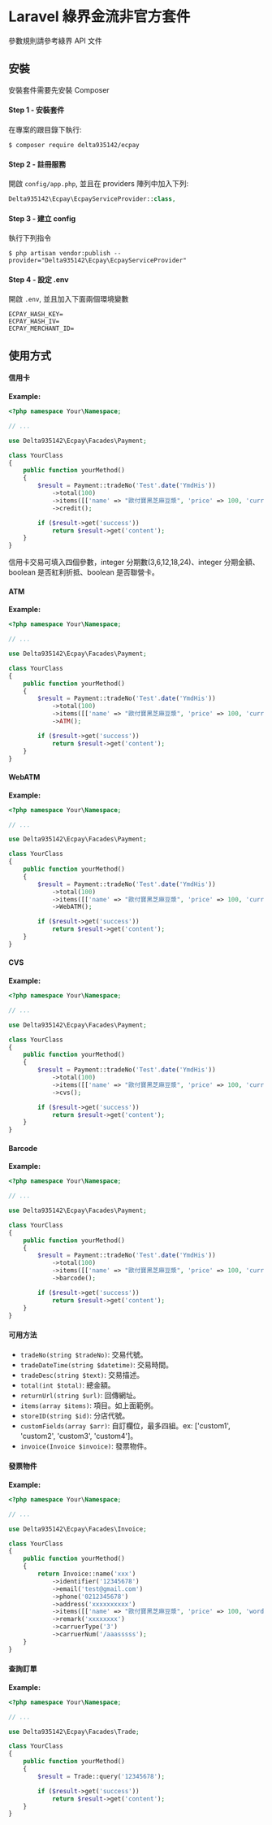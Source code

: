 # Laravel 綠界金流非官方套件
參數規則請參考綠界 API 文件

## 安裝
安裝套件需要先安裝 Composer

#### Step 1 - 安裝套件
在專案的跟目錄下執行:

```shell
$ composer require delta935142/ecpay
```

#### Step 2 - 註冊服務
開啟 `config/app.php`, 並且在 providers 陣列中加入下列:

```php
Delta935142\Ecpay\EcpayServiceProvider::class,
```

#### Step 3 - 建立 config
執行下列指令

```shell
$ php artisan vendor:publish --provider="Delta935142\Ecpay\EcpayServiceProvider"
```

#### Step 4 - 設定 .env
開啟 `.env`, 並且加入下面兩個環境變數

```env
ECPAY_HASH_KEY=
ECPAY_HASH_IV=
ECPAY_MERCHANT_ID=
```

## 使用方式

#### 信用卡

**Example:**

```php
<?php namespace Your\Namespace;

// ...

use Delta935142\Ecpay\Facades\Payment;

class YourClass
{
    public function yourMethod()
    {
        $result = Payment::tradeNo('Test'.date('YmdHis'))
            ->total(100)
            ->items([['name' => "歐付寶黑芝麻豆漿", 'price' => 100, 'currency' => "元", 'quantity' => 1]])
            ->credit();

        if ($result->get('success'))
            return $result->get('content');
    }
}
```
信用卡交易可填入四個參數，integer 分期數(3,6,12,18,24)、integer 分期金額、boolean 是否紅利折抵、boolean 是否聯營卡。

#### ATM

**Example:**

```php
<?php namespace Your\Namespace;

// ...

use Delta935142\Ecpay\Facades\Payment;

class YourClass
{
    public function yourMethod()
    {
        $result = Payment::tradeNo('Test'.date('YmdHis'))
            ->total(100)
            ->items([['name' => "歐付寶黑芝麻豆漿", 'price' => 100, 'currency' => "元", 'quantity' => 1]])
            ->ATM();

        if ($result->get('success'))
            return $result->get('content');
    }
}
```

#### WebATM

**Example:**

```php
<?php namespace Your\Namespace;

// ...

use Delta935142\Ecpay\Facades\Payment;

class YourClass
{
    public function yourMethod()
    {
        $result = Payment::tradeNo('Test'.date('YmdHis'))
            ->total(100)
            ->items([['name' => "歐付寶黑芝麻豆漿", 'price' => 100, 'currency' => "元", 'quantity' => 1]])
            ->WebATM();

        if ($result->get('success'))
            return $result->get('content');
    }
}
```

#### CVS

**Example:**

```php
<?php namespace Your\Namespace;

// ...

use Delta935142\Ecpay\Facades\Payment;

class YourClass
{
    public function yourMethod()
    {
        $result = Payment::tradeNo('Test'.date('YmdHis'))
            ->total(100)
            ->items([['name' => "歐付寶黑芝麻豆漿", 'price' => 100, 'currency' => "元", 'quantity' => 1]])
            ->cvs();

        if ($result->get('success'))
            return $result->get('content');
    }
}
```

#### Barcode

**Example:**

```php
<?php namespace Your\Namespace;

// ...

use Delta935142\Ecpay\Facades\Payment;

class YourClass
{
    public function yourMethod()
    {
        $result = Payment::tradeNo('Test'.date('YmdHis'))
            ->total(100)
            ->items([['name' => "歐付寶黑芝麻豆漿", 'price' => 100, 'currency' => "元", 'quantity' => 1]])
            ->barcode();

        if ($result->get('success'))
            return $result->get('content');
    }
}
```

#### 可用方法

- `tradeNo(string $tradeNo)`: 交易代號。
- `tradeDateTime(string $datetime)`: 交易時間。
- `tradeDesc(string $text)`: 交易描述。
- `total(int $total)`: 總金額。
- `returnUrl(string $url)`: 回傳網址。
- `items(array $items)`: 項目。如上面範例。
- `storeID(string $id)`: 分店代號。
- `customFields(array $arr)`: 自訂欄位，最多四組。ex: ['custom1', 'custom2', 'custom3', 'custom4']。
- `invoice(Invoice $invoice)`: 發票物件。

#### 發票物件

**Example:**

```php
<?php namespace Your\Namespace;

// ...

use Delta935142\Ecpay\Facades\Invoice;

class YourClass
{
    public function yourMethod()
    {
        return Invoice::name('xxx')
            ->identifier('12345678')
            ->email('test@gmail.com')
            ->phone('0212345678')
            ->address('xxxxxxxxxx')
            ->items([['name' => "歐付寶黑芝麻豆漿", 'price' => 100, 'word' => "個", 'quantity' => 1]])
            ->remark('xxxxxxxx')
            ->carruerType('3')
            ->carruerNum('/aaasssss');
    }
}
```

#### 查詢訂單

**Example:**

```php
<?php namespace Your\Namespace;

// ...

use Delta935142\Ecpay\Facades\Trade;

class YourClass
{
    public function yourMethod()
    {
        $result = Trade::query('12345678');

        if ($result->get('success'))
            return $result->get('content');
    }
}
```
